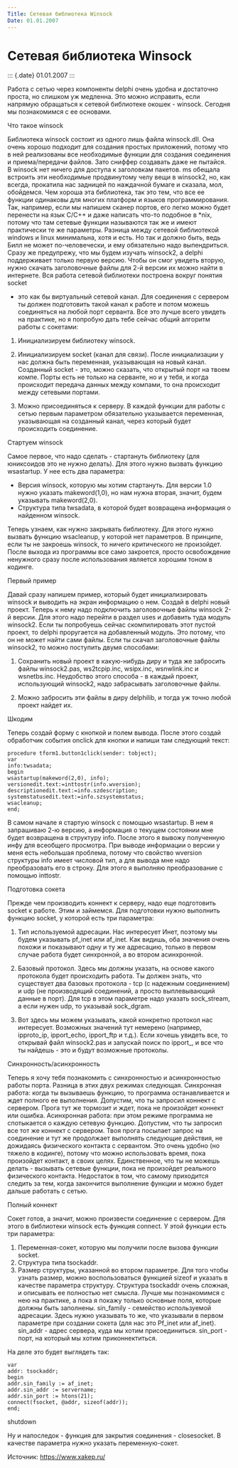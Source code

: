 ```yaml
---
Title: Сетевая библиотека Winsock
Date: 01.01.2007
---
```



Сетевая библиотека Winsock
===========================

::: {.date}
01.01.2007
:::

Работа с сетью через компоненты delphi очень удобна и достаточно проста,
но слишком уж медленна. Это можно исправить, если напрямую обращаться к
сетевой библиотеке окошек - winsock. Сегодня мы познакомимся с ее
основами.

Что такое winsock

Библиотека winsock состоит из одного лишь файла winsock.dll. Она очень
хорошо подходит для создания простых приложений, потому что в ней
реализованы все необходимые функции для создания соединения и
приема/передачи файлов. Зато сниффер создавать даже не пытайся. В
winsock нет ничего для доступа к заголовкам пакетов. ms обещала встроить
эти необходимые продвинутому челу вещи в winsock2, но, как всегда,
прокатила нас задницей по наждачной бумаге и сказала, мол, обойдемся.
Чем хороша эта библиотека, так это тем, что все ее функции одинаковы для
многих платформ и языков программирования. Так, например, если мы
напишем сканер портов, его легко можно будет перенести на язык С/С++ и
даже написать что-то подобное в *nix, потому что там сетевые функции
называются так же и имеют практически те же параметры. Разница между
сетевой библиотекой windows и linux минимальна, хотя и есть. Но так и
должно быть, ведь Билл не может по-человечески, и ему обязательно надо
выпендриться. Сразу же предупрежу, что мы будем изучать winsock2, а
delphi поддерживает только первую версию. Чтобы он смог увидеть вторую,
нужно скачать заголовочные файлы для 2-й версии их можно найти в
интернете. Вся работа сетевой библиотеки построена вокруг понятия socket
- это как бы виртуальный сетевой канал. Для соединения с сервером ты
должен подготовить такой канал к работе и потом можешь соединяться на
любой порт серванта. Все это лучше всего увидеть на практике, но я
попробую дать тебе сейчас общий алгоритм работы с сокетами:
1. Инициализируем библиотеку winsock.
2. Инициализируем socket (канал для связи). После инициализации у нас
должна быть переменная, указывающая на новый канал. Созданный socket -
это, можно сказать, что открытый порт на твоем компе. Порты есть не
только на серванте, но и у тебя, и когда происходит передача данных
между компами, то она происходит между сетевыми портами.

3. Можно присоединяться к серверу. В каждой функции для работы с сетью
первым параметром обязательно указывается переменная, указывающая на
созданный канал, через который будет происходить соединение.

Стартуем winsock

Самое первое, что надо сделать - стартануть библиотеку (для юниксоидов
это не нужно делать). Для этого нужно вызвать функцию wsastartup. У нее
есть два параметра:
- Версия winsock, которую мы хотим стартануть. Для версии 1.0 нужно
указать makeword(1,0), но нам нужна вторая, значит, будем указывать
makeword(2,0).
- Структура типа twsadata, в которой будет возвращена информация о
найденном winsock.

Теперь узнаем, как нужно закрывать библиотеку. Для этого нужно вызвать
функцию wsacleanup, у которой нет параметров. В принципе, если ты не
закроешь winsock, то ничего критического не произойдет. После выхода из
программы все само закроется, просто освобождение ненужного сразу после
использования является хорошим тоном в кодинге.

Первый пример

Давай сразу напишем пример, который будет инициализировать winsock и
выводить на экран информацию о нем. Создай в delphi новый проект. Теперь
к нему надо подключить заголовочные файлы winsock 2-й версии. Для этого
надо перейти в раздел uses и добавить туда модуль winsock2. Если ты
попробуешь сейчас скомпилировать этот пустой проект, то delphi
проругается на добавленный модуль. Это потому, что он не может найти
сами файлы. Если ты скачал заголовочные файлы winsock2, то можно
поступить двумя способами:
1. Сохранить новый проект в какую-нибудь диру и туда же забросить файлы
winsock2.pas, ws2tcpip.inc, wsipx.inc, wsnwlink.inc и wsnetbs.inс.
Неудобство этого способа - в каждый проект, использующий winsock2, надо
забрасывать заголовочные файлы.

2. Можно забросить эти файлы в диру delphilib, и тогда уж точно любой
проект найдет их.

Шкодим

Теперь создай форму с кнопкой и полем вывода. После этого создай
обработчик события onclick для кнопки и напиши там следующий текст:

    procedure tform1.button1click(sender: tobject); 
    var 
    info:twsadata; 
    begin 
    wsastartup(makeword(2,0), info); 
    versionedit.text:=inttostr(info.wversion); 
    descriptionedit.text:=info.szdescription; 
    systemstatusedit.text:=info.szsystemstatus; 
    wsacleanup; 
    end;

 

В самом начале я стартую winsock с помощью wsastartup. В нем я
запрашиваю 2-ю версию, а информация о текущем состоянии мне будет
возвращена в структуру info. После этого я вывожу полученную инфу для
всеобщего просмотра. При выводе информации о версии у меня есть
небольшая проблема, потому что свойство wversion структуры info имеет
числовой тип, а для вывода мне надо преобразовать его в строку. Для
этого я выполняю преобразование с помощью inttostr.

Подготовка сокета

Прежде чем производить коннект к серверу, надо еще подготовить socket к
работе. Этим и займемся. Для подготовки нужно выполнить функцию socket,
у которой есть три параметра:
1. Тип используемой адресации. Нас интересует Инет, поэтому мы будем
указывать pf\_inet или af\_inet. Как видишь, оба значения очень похожи и
показывают одну и ту же адресацию, только в первом случае работа будет
синхронной, а во втором асинхронной.
2. Базовый протокол. Здесь мы должны указать, на основе какого протокола
будет происходить работа. Ты должен знать, что существует два базовых
протокола - tcp (с надежным соединением) и udp (не производящий
соединений, а просто выплевывающий данные в порт). Для tcp в этом
параметре надо указать sock\_stream, а если нужен udp, то указывай
sock\_dgram.

3. Вот здесь мы можем указывать, какой конкретно протокол нас
интересует. Возможных значений тут немерено (например, ipproto\_ip,
ipport\_echo, ipport\_ftp и т.д.). Если хочешь увидеть все, то открывай
файл winsock2.pas и запускай поиск по ipport\_, и все что ты найдешь -
это и будут возможные протоколы.

Синхронность/асинхронность

Теперь я хочу тебя познакомить с синхронностью и асинхронностью работы
порта. Разница в этих двух режимах следующая. Синхронная работа: когда
ты вызываешь функцию, то программа останавливается и ждет полного ее
выполнения. Допустим, что ты запросил коннект с сервером. Прога тут же
тормозит и ждет, пока не произойдет коннект или ошибка. Асинхронная
работа: при этом режиме программа не спотыкается о каждую сетевую
функцию. Допустим, что ты запросил все тот же коннект с сервером. Твоя
прога посылает запрос на соединение и тут же продолжает выполнять
следующие действия, не дожидаясь физического контакта с сервантом. Это
очень удобно (но тяжело в кодинге), потому что можно использовать время,
пока произойдет контакт, в своих целях. Единственное, что ты не можешь
делать - вызывать сетевые функции, пока не произойдет реального
физического контакта. Недостаток в том, что самому приходится следить за
тем, когда закончится выполнение функции и можно будет дальше работать с
сетью.

Полный коннект

Сокет готов, а значит, можно произвести соединение с сервером. Для этого
в библиотеки winsock есть функция connect. У этой функции есть три
параметра:
1. Переменная-сокет, которую мы получили после вызова функции socket.
2. Структура типа tsockaddr.
3. Размер структуры, указанной во втором параметре. Для того чтобы
узнать размер, можно воспользоваться функцией sizeof и указать в
качестве параметра структуру.
Структура tsockaddr очень сложная, и описывать ее полностью нет смысла.
Лучше мы познакомимся с нею на практике, а пока я покажу только основные
поля, которые должны быть заполнены.
sin\_family - семейство используемой адресации. Здесь нужно указывать то
же, что указывали в первом параметре при создании сокета (для нас это
Рf\_inet или af\_inet).
sin\_addr - адрес сервера, куда мы хотим присоединиться.
sin\_port - порт, на который мы хотим приконнектиться.

На деле это будет выглядеть так:

    var 
    addr: tsockaddr; 
    begin 
    addr.sin_family := af_inet; 
    addr.sin_addr := servername; 
    addr.sin_port := htons(21); 
    connect(fsocket, @addr, sizeof(addr)); 
    end; 

 

shutdown

Ну и напоследок - функция для закрытия соединения - closesocket. В
качестве параметра нужно указать переменную-сокет.

Источник: <https://www.xakep.ru/>
